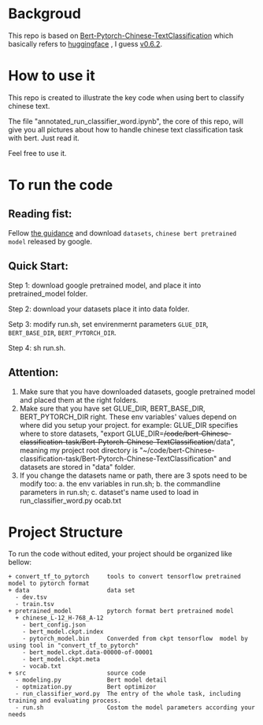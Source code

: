 # Backgroud
This repo is based on [Bert-Pytorch-Chinese-TextClassification](https://github.com/xieyufei1993/Bert-Pytorch-Chinese-TextClassification) which basically refers to [huggingface](https://github.com/huggingface/transformers) , I guess [v0.6.2](https://github.com/huggingface/transformers/releases/tag/v0.6.2).

# How to use it 
This repo is created to illustrate the key code when using bert to classify chinese text. 

The file "annotated_run_classifier_word.ipynb", the core of this repo, will give you all pictures about how to handle chinese text classification task with bert. Just read it.

Feel free to use it.


  
# To run the code 
## Reading fist:

Fellow [the guidance](https://github.com/xieyufei1993/Bert-Pytorch-Chinese-TextClassification) and download `datasets`, `chinese bert pretrained model` released by google.

## Quick Start:

Step 1: download google pretrained model, and place it into pretrained_model folder.

Step 2: download your datasets place it into data folder.

Setp 3: modify run.sh, set envirenmernt parameters `GLUE_DIR`, `BERT_BASE_DIR`, `BERT_PYTORCH_DIR`.

Step 4: sh run.sh.


## Attention: 

1. Make sure that you have downloaded datasets, google pretrained model and placed them at the right folders.
2. Make sure that you have set GLUE_DIR, BERT_BASE_DIR, BERT_PYTORCH_DIR right. These env variables' values depend on where did you setup your project. for example: GLUE_DIR specifies where to store datasets, "export GLUE_DIR=~~/code/bert-Chinese-classification-task/Bert-Pytorch-Chinese-TextClassification~~/data", meaning my project root directory is "~/code/bert-Chinese-classification-task/Bert-Pytorch-Chinese-TextClassification" and datasets are stored in "data" folder.
3. If you change the datasets name or path, there are 3 spots need to be modify too: a. the env variables in run.sh; b. the commandline parameters in run.sh; c. dataset's name used to load in run_classifier_word.py
ocab.txt


# Project Structure
To run the code without edited, your project should be organized like bellow:

```
+ convert_tf_to_pytorch     tools to convert tensorflow pretrained model to pytorch format 
+ data                      data set
  - dev.tsv  
  - train.tsv
+ pretrained_model          pytorch format bert pretrained model
  + chinese_L-12_H-768_A-12
    - bert_config.json                     
    - bert_model.ckpt.index  
    - pytorch_model.bin     Converded from ckpt tensorflow  model by using tool in "convert_tf_to_pytorch"
    - bert_model.ckpt.data-00000-of-00001  
    - bert_model.ckpt.meta   
    - vocab.txt
+ src                       source code 
  - modeling.py             Bert model detail
  - optmization.py          Bert optimizor
  - run_classifier_word.py  The entry of the whole task, including training and evaluating process.
  - run.sh                  Costom the model parameters according your needs
 ```
